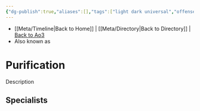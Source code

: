 ```yaml
---
{"dg-publish":true,"aliases":[],"tags":["light dark universal","offense defense utility","control sense alter","forcepower"],"permalink":"/force-abilities-force-phenomena/purify/","dgPassFrontmatter":true}
---
```


- [[Meta/Timeline\|Back to Home]] | [[Meta/Directory\|Back to Directory]] | [Back to Ao3](https://archiveofourown.org/works/19334440/chapters/45992584)
- Also known as 

# Purification
Description

**Specialists**
- 